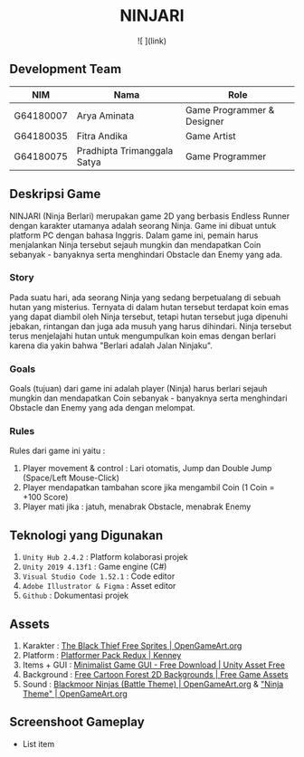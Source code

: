 # <div align="center">NINJARI</div>
<div align="center">![ ](link)</div>


## Development Team 
|NIM|Nama|Role|
|---|---|---|
|G64180007|Arya Aminata|Game Programmer & Designer|
|G64180035|Fitra Andika|Game Artist|
|G64180075|Pradhipta Trimanggala Satya|Game Programmer|


## Deskripsi Game
NINJARI (Ninja Berlari) merupakan game 2D yang berbasis Endless Runner dengan karakter utamanya adalah seorang Ninja. Game ini dibuat untuk platform PC dengan bahasa Inggris. Dalam game ini, pemain harus menjalankan Ninja tersebut sejauh mungkin dan mendapatkan Coin sebanyak - banyaknya serta menghindari Obstacle dan Enemy yang ada.
### Story
Pada suatu hari, ada seorang Ninja yang sedang berpetualang di sebuah hutan yang misterius. Ternyata di dalam hutan tersebut terdapat koin emas yang dapat diambil oleh Ninja tersebut, tetapi hutan tersebut juga dipenuhi jebakan, rintangan dan juga ada musuh yang harus dihindari. Ninja tersebut terus menjelajahi hutan untuk mengumpulkan koin emas dengan berlari karena dia yakin bahwa "Berlari adalah Jalan Ninjaku".
### Goals
Goals (tujuan) dari game ini adalah player (Ninja) harus berlari sejauh mungkin dan mendapatkan Coin sebanyak - banyaknya serta menghindari Obstacle dan Enemy yang ada dengan melompat.
### Rules
Rules dari game ini yaitu :
 1. Player movement & control : Lari otomatis, Jump dan Double Jump (Space/Left Mouse-Click)
 2. Player mendapatkan tambahan score jika mengambil Coin (1 Coin = +100 Score)
 3. Player mati jika : jatuh, menabrak Obstacle, menabrak Enemy


## Teknologi yang Digunakan
 1. `Unity Hub 2.4.2` : Platform kolaborasi projek
 2. `Unity 2019 4.13f1` : Game engine (C#)
 3. `Visual Studio Code 1.52.1` : Code editor
 4. `Adobe Illustrator & Figma` : Asset editor
 5. `Github` : Dokumentasi projek


## Assets
 1. Karakter : [The Black Thief Free Sprites | OpenGameArt.org](https://opengameart.org/content/the-black-thief-free-sprites)
 2. Platform : [Platformer Pack Redux | Kenney](https://www.kenney.nl/assets/platformer-pack-redux)
 3. Items + GUI : [Minimalist Game GUI - Free Download | Unity Asset Free](https://unityassets4free.com/minimalist-game-gui/)
 4. Background : [Free Cartoon Forest 2D Backgrounds | Free Game Assets](https://free-game-assets.itch.io/free-cartoon-forest-2d-backgrounds)
 5. Sound : [Blackmoor Ninjas (Battle Theme) | OpenGameArt.org](https://opengameart.org/content/blackmoor-ninjas-battle-theme) & ["Ninja Theme" | OpenGameArt.org](https://opengameart.org/content/ninja-theme)

 
## Screenshoot Gameplay
 - List item
